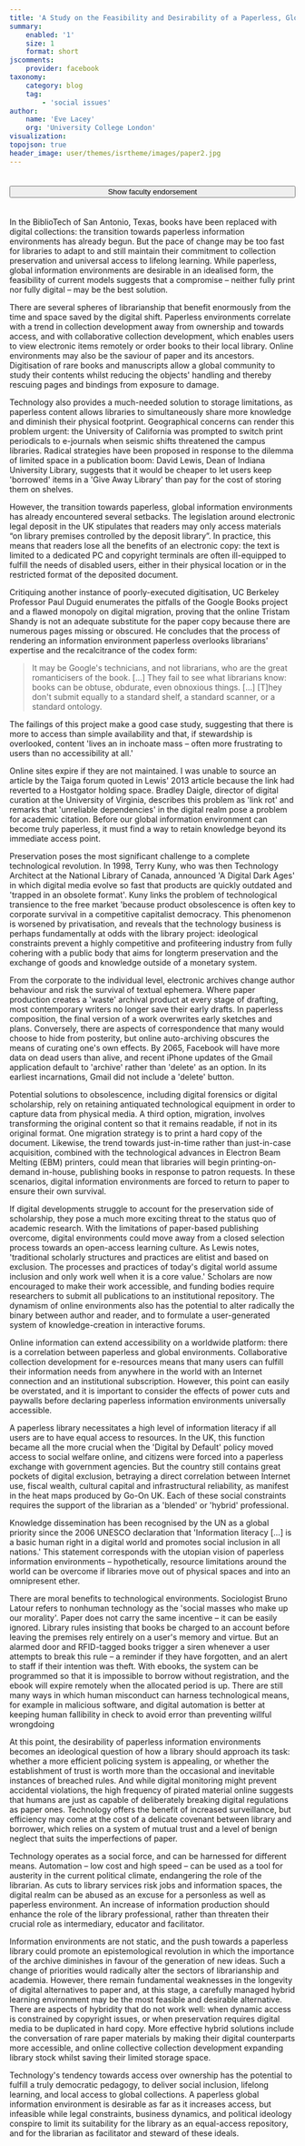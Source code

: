 ```yaml
---
title: 'A Study on the Feasibility and Desirability of a Paperless, Global Information Environment'
summary:
    enabled: '1'
    size: 1
    format: short
jscomments:
    provider: facebook
taxonomy:
    category: blog
    tag:
        - 'social issues'
author:
    name: 'Eve Lacey'
    org: 'University College London'
visualization:
topojson: true
header_image: user/themes/isrtheme/images/paper2.jpg
---
```


<script src="http://code.jquery.com/jquery-1.11.2.min.js"></script>

<script src="http://a11y.nicolas-hoffmann.net/modal/js/jquery-accessible-modal-window-aria.js"></script>


<style>
    .slider {
      position: relative;
      top: 40px;
      left: 40px;
    }

    .slider-tray {
      position: absolute;
      width: 100%;
      height: 6px;
      border: solid 1px #ccc;
      border-top-color: #aaa;
      border-radius: 4px;
      background-color: #f0f0f0;
      box-shadow: inset 0 1px 2px rgba(0, 0, 0, 0.08);
    }

    .slider-handle {
      position: absolute;
      top: 3px;
    }

    .slider-handle-icon {
      width: 14px;
      height: 14px;
      border: solid 1px #aaa;
      position: absolute;
      border-radius: 10px;
      background-color: #fff;
      box-shadow: 0 1px 4px rgba(0, 0, 0, 0.2);
      top: -7px;
      left: -7px;
    }

    dialog {
        display: block;
        z-index: 1;
        position: fixed;
        top: 100px;
        right: 15%;
        left: 15%;
        width: 70%;
        border: 1px solid #EAEAEA;
        border-radius: 5px;
        padding-right: 5%;
        padding-left: 5%;
        max-height: 550px;
        overflow: scroll;
        }

    dialog h1{
      font-size: 1.5rem;
      text-transform: none;
      letter-spacing:0px;
    }
    .modal {
      position: fixed;
      left: 25%;
      right: auto;
      top: 25%;
      width: 50%;
      margin: 0 auto;
      border: 1px solid red; 
      background: #fff;
      z-index: 667;
      padding: 2em;
    }
    .modal-overlay {
      position: fixed;
      top: 0;
      bottom: 0;
      right: 0;
      left: 0;
      background: #000;
      opacity: .6;
      z-index: 666;
    }

    .hidden{
      display: none;
    }

    .js-modal{
      width:100%;
      margin-top: 20px;
      margin-bottom: 20px;
    }
</style>


<div id="endorsement" class="hidden modal">
  <p style="text-align:center; color:#3E0C46;"><em>from Dr. Charles Inskip, Programme Director, MA Library and Information Studies, <br />University College London</em></p>
  <p>This paper discusses the key issues around a paperless, global information environment focusing on the idea that a balance between physical and digital formats is not only more realistic but also more appropriate. The discussions consider the issues recognising the imperfections and unreliabilities of electronic media within the context of their affordances of widespread access and importance in the preservation process. The author recognises the impact of market forces on the process of digitisation and discusses quite clearly the tensions arising from these in the perpetuation and sharing of knowledge. The importance of information literacy is clearly identified in relation to the adoption of online materials and the complexity of supporting the development of these literacies within the complex information environment is linked effectively to a consideration role of the library and information professional within this context. Throughout the paper the author draws from relevant current examples from professional and academic literature and makes a very coherent argument that the optimum information environment in today’s context recognises a balance between the physical and the digital.</p>

  <p><em>Dr. Charles Inskip, Programme Director, MA Library and Information Studies, University College London</em></p>
  
</div>

<button class="js-modal" data-modal-prefix-class="simple-animated" data-modal-content-id="endorsement" data-modal-title="Faculty Endorsement" data-modal-close-text="Close" data-modal-close-title="Close this modal window">Show faculty endorsement</button>


In the BiblioTech of San Antonio, Texas, books have been replaced with digital collections: the transition towards paperless information environments has already begun. But the pace of change may be too fast for libraries to adapt to and still maintain their commitment to collection preservation and universal access to lifelong learning. While paperless, global information environments are desirable in an idealised form, the feasibility of current models suggests that a compromise – neither fully print nor fully digital – may be the best solution. 

There are several spheres of librarianship that benefit enormously from the time and space saved by the digital shift. Paperless environments correlate with a trend in collection development away from ownership and towards access, and with collaborative collection development, which enables users to view electronic items remotely or order books to their local library. Online environments may also be the saviour of paper and its ancestors. Digitisation of rare books and manuscripts allow a global community to study their contents whilst reducing the objects' handling and thereby rescuing pages and bindings from exposure to damage. 

Technology also provides a much-needed solution to storage limitations, as paperless content allows libraries to simultaneously share more knowledge and diminish their physical footprint. Geographical concerns can render this problem urgent: the University of California was prompted to switch print periodicals to e-journals when seismic shifts threatened the campus libraries.  Radical strategies have been proposed in response to the dilemma of limited space in a publication boom: David Lewis, Dean of Indiana University Library, suggests that it would be cheaper to let users keep 'borrowed' items in a 'Give Away Library' than pay for the cost of storing them on shelves.  

However, the transition towards paperless, global information environments has already encountered several setbacks. The legislation around electronic legal deposit in the UK stipulates that readers may only access materials “on library premises controlled by the deposit library”.  In practice, this means that readers lose all the benefits of an electronic copy: the text is limited to a dedicated PC and copyright terminals are often ill-equipped to fulfill the needs of disabled users, either in their physical location or in the restricted format of the deposited document.

Critiquing another instance of poorly-executed digitisation, UC Berkeley Professor Paul Duguid enumerates the pitfalls of the Google Books project and a flawed monopoly on digital migration, proving that the online Tristam Shandy is not an adequate substitute for the paper copy because there are numerous pages missing or obscured. He concludes that the process of rendering an information environment paperless overlooks librarians' expertise and the recalcitrance of the codex form:

>It may be Google's technicians, and not librarians, who are the great romanticisers of the 	book. [...] They fail to see what librarians know: books can be obtuse, obdurate, even 	obnoxious things. […] [T]hey don't submit equally to a standard shelf, a standard 	scanner, or a standard ontology. 

The failings of this project make a good case study, suggesting that there is more to access than simple availability and that, if stewardship is overlooked, content 'lives an in inchoate mass – often more frustrating to users than no accessibility at all.'  

Online sites expire if they are not maintained. I was unable to source an article by the Taiga forum quoted in Lewis' 2013 article because the link had reverted to a Hostgator holding space. Bradley Daigle, director of digital curation at the University of Virginia, describes this problem as 'link rot' and remarks that 'unreliable dependencies' in the digital realm pose a problem for academic citation.  Before our global information environment can become truly paperless, it must find a way to retain knowledge beyond its immediate access point. 

Preservation poses the most significant challenge to a complete technological revolution. In 1998, Terry Kuny, who was then Technology Architect at the National Library of Canada, announced 'A Digital Dark Ages' in which digital media evolve so fast that products are quickly outdated and 'trapped in an obsolete format'.  Kuny links the problem of technological transience to the free market 'because product obsolescence is often key to corporate survival in a competitive capitalist democracy.  This phenomenon is worsened by privatisation, and reveals that the technology business is perhaps fundamentally at odds with the library project: ideological constraints prevent a highly competitive and profiteering industry from fully cohering with a public body that aims for longterm preservation and the exchange of goods and knowledge outside of a monetary system.

From the corporate to the individual level, electronic archives change author behaviour and risk the survival of textual ephemera. Where paper production creates a 'waste' archival product at every stage of drafting, most contemporary writers  no longer save their early drafts. In paperless composition, the final version of a work overwrites early sketches and plans. Conversely, there are aspects of correspondence that many would choose to hide from posterity, but online auto-archiving obscures the means of curating one's own effects. By 2065, Facebook will have more data on dead users than alive,  and recent iPhone updates of the Gmail application default to 'archive' rather than 'delete' as an option.  In its earliest incarnations, Gmail did not include a 'delete' button. 

Potential solutions to obsolescence, including digital forensics or digital scholarship, rely on retaining antiquated technological equipment in order to capture data from physical media.  A third option, migration, involves transforming the original content so that it remains readable, if not in its original format. One migration strategy is to print a hard copy of the document. Likewise, the trend towards just-in-time rather than just-in-case acquisition, combined with the technological advances in Electron Beam Melting (EBM) printers, could mean that libraries will begin printing-on-demand in-house, publishing  books in response to patron requests.  In these scenarios, digital information environments are forced to return to paper to ensure their own survival. 

If digital developments struggle to account for the preservation side of scholarship, they pose a much more exciting threat to the status quo of academic research. With the limitations of paper-based publishing overcome, digital environments could move away from a closed selection process towards an open-access learning culture. As Lewis notes, 'traditional scholarly structures and practices are elitist and based on exclusion. The processes and practices of today's digital world assume inclusion and only work well when it is a core value.'  Scholars are now encouraged to make their work accessible, and funding bodies require researchers to submit all publications to an institutional repository.  The dynamism of online environments also has the potential to alter radically the binary between author and reader, and to formulate a user-generated system of knowledge-creation in interactive forums.

Online information can extend accessibility on a worldwide platform: there is a correlation between paperless and global environments. Collaborative collection development for e-resources means that many users can fulfill their information needs from anywhere in the world with an Internet connection and an institutional subscription. However, this point can easily be overstated, and it is important to consider the effects of power cuts and paywalls before declaring paperless information environments universally accessible. 

A paperless library necessitates a high level of information literacy if all users are to have equal access to resources. In the UK, this function became all the more crucial when the 'Digital by Default' policy moved access to social welfare online, and citizens were forced into a paperless exchange with government agencies.  But the country still contains great pockets of digital exclusion, betraying a direct correlation between Internet use, fiscal wealth, cultural capital and infrastructural reliability, as manifest in the heat maps produced by Go-On UK.  Each of these social constraints requires the support of the librarian as a 'blended' or 'hybrid' professional.  

Knowledge dissemination has been recognised by the UN as a global priority since the 2006 UNESCO declaration that 'Information literacy […] is a basic human right in a digital world and promotes social inclusion in all nations.'  This statement corresponds with the utopian vision of paperless information environments – hypothetically, resource limitations around the world can be overcome if libraries move out of physical spaces and into an omnipresent ether.  

There are moral benefits to technological environments. Sociologist Bruno Latour refers to nonhuman technology as the 'social masses who make up our morality'.  Paper does not carry the same incentive – it can be easily ignored. Library rules insisting that books be charged to an account before leaving the premises rely entirely on a user's memory and virtue. But an alarmed door and RFID-tagged books trigger a siren whenever a user attempts to break this rule – a reminder if they have forgotten, and an alert to staff if their intention was theft. With ebooks, the system can be programmed so that it is impossible to borrow without registration, and the ebook will expire remotely when the allocated period is up. There are still many ways in which human misconduct can harness technological means, for example in malicious software, and digital automation is better at keeping human fallibility in check to avoid error than preventing willful wrongdoing

At this point, the desirability of paperless information environments becomes an ideological question of how a library should approach its task: whether a more efficient policing system is appealing, or whether the establishment of trust is worth more than the occasional and inevitable instances of breached rules. And while digital monitoring might prevent accidental violations, the high frequency of pirated material online suggests that humans are just as capable of deliberately breaking digital regulations as paper ones. Technology offers the benefit of increased surveillance, but efficiency may come at the cost of a delicate covenant between library and borrower, which relies on a system of mutual trust and a level of benign neglect that suits the imperfections of paper. 

Technology operates as a social force, and can be harnessed for different means. Automation – low cost and high speed – can be used as a tool for austerity in the current political climate, endangering the role of the librarian. As cuts to library services risk jobs and information spaces, the digital realm can be abused as an excuse for a personless as well as paperless environment. An increase of information production should enhance the role of the library professional, rather than threaten their crucial role as intermediary, educator and facilitator.

Information environments are not static, and the push towards a paperless library could promote an epistemological revolution in which the importance of the archive diminishes in favour of the generation of new ideas. Such a change of priorities would radically alter the sectors of librarianship and academia. However, there remain fundamental weaknesses in the longevity of digital alternatives to paper and, at this stage, a carefully managed hybrid learning environment may be the most feasible and desirable alternative. There are aspects of hybridity that do not work well: when dynamic access is constrained by copyright issues, or when preservation requires digital media to be duplicated in hard copy. More effective hybrid solutions include the conversation of rare paper materials by making their digital counterparts more accessible, and online collective collection development expanding library stock whilst saving their limited storage space. 

Technology's tendency towards access over ownership has the potential to fulfill a truly democratic pedagogy, to deliver social inclusion, lifelong learning, and local access to global collections. A paperless global information environment is desirable as far as it increases access, but infeasible while legal constraints, business dynamics, and political ideology conspire to limit its suitability for the library as an equal-access repository, and for the librarian as facilitator and steward of these ideals. 


<script src="http://assets-polarb-com.a.ssl.fastly.net/assets/polar-embedded.js" async="true" data-publisher="Shomik" data-poll-id="238931"></script>


<script src="http://assets-polarb-com.a.ssl.fastly.net/assets/polar-embedded.js" async="true" data-publisher="Shomik" data-poll-id="238932"></script>


<script src="http://assets-polarb-com.a.ssl.fastly.net/assets/polar-embedded.js" async="true" data-publisher="Shomik" data-poll-id="238933"></script>
